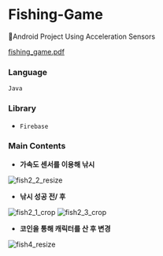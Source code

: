 # Fishing-Game
🐬Android Project Using Acceleration Sensors

[fishing_game.pdf](https://github.com/HSHyeon/Fishing-Game/files/5542196/fishing_game.pdf)



### Language
`Java`

### Library
* `Firebase`



### Main Contents

* **가속도 센서를 이용해 낚시** 

![fish2_2_resize](https://user-images.githubusercontent.com/60344240/99184739-75c7dc80-2788-11eb-8f74-4476105ab40d.gif)



* **낚시 성공 전/ 후** 

![fish2_1_crop](https://user-images.githubusercontent.com/60344240/99184806-f8e93280-2788-11eb-947f-948213260f23.gif) ![fish2_3_crop](https://user-images.githubusercontent.com/60344240/99184829-2930d100-2789-11eb-8a78-95243c7803e6.gif)



* **코인을 통해 캐릭터를 산 후 변경** 

![fish4_resize](https://user-images.githubusercontent.com/60344240/99184880-9ba1b100-2789-11eb-9c1f-3f912e109450.gif)
